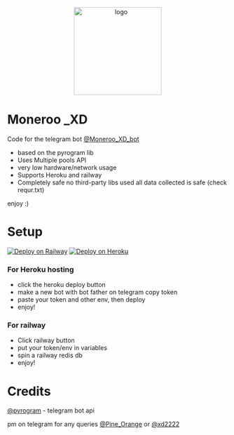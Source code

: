 <div align="center">
<img src="https://telegra.ph/file/61b92100e63e4bc6efd6e.jpg" width="200" height="200"  alt="logo" />
</div>

# Moneroo _XD


Code for the telegram bot [@Moneroo_XD_bot](https://t.me/Moneroo_XD_bot)

- based on the pyrogram lib
- Uses Multiple pools API
- very low hardware/network usage
- Supports Heroku and railway 
- Completely safe no third-party libs used
  all data collected is safe (check requr.txt) 

enjoy :)

# Setup
[![Deploy on Railway](https://railway.app/button.svg)](https://railway.app/new/template?template=https%3A%2F%2Fgithub.com%2FJustxd22%2FMoneroo_XD&envs=token&tokenDesc=Your+telegram+bot+token+get+from+bot+father&referralCode=4_MSke)
[![Deploy on Heroku](https://www.herokucdn.com/deploy/button.svg)](https://heroku.com/deploy?template=https://github.com/Justxd22/Moneroo_XD)
### For Heroku hosting
  - click the heroku deploy button
  - make a new bot with bot father on telegram copy token
  - paste your token and other env, then deploy
  - enjoy!

### For railway
  - Click railway button
  - put your token/env in variables
  - spin a railway redis db
  - enjoy!

# Credits

[@pyrogram](https://github.com/pyrogram/pyrogram) - telegram bot api

pm on telegram for any queries [@Pine_Orange](t.me/Pine_Orange) or [@xd2222](t.me/xd2222)
